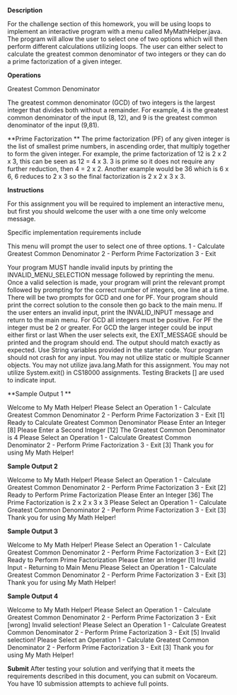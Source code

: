 **Description**

For the challenge section of this homework, you will be using loops to implement an interactive program with a menu called MyMathHelper.java. The program will allow the user to select one of two options which will then perform different calculations utilizing loops. The user can either select to calculate the greatest common denominator of two integers or they can do a prime factorization of a given integer.

**Operations**

Greatest Common Denominator

The greatest common denominator (GCD) of two integers is the largest integer that divides both without a remainder. For example, 4 is the greatest common denominator of the input (8, 12), and 9 is the greatest common denominator of the input (9,81).

**Prime Factorization
**
The prime factorization (PF) of any given integer is the list of smallest prime numbers, in ascending order, that multiply together to form the given integer. For example, the prime factorization of 12 is 2 x 2 x 3, this can be seen as 12 = 4 x 3. 3 is prime so it does not require any further reduction, then 4 = 2 x 2. Another example would be 36 which is 6 x 6, 6 reduces to 2 x 3 so the final factorization is 2 x 2 x 3 x 3.

**Instructions**  

For this assignment you will be required to implement an interactive menu, but first you should welcome the user with a one time only welcome message.

Specific implementation requirements include

This menu will prompt the user to select one of three options. 1 - Calculate Greatest Common Denominator 2 - Perform Prime Factorization 3 - Exit

Your program MUST handle invalid inputs by printing the INVALID_MENU_SELECTION message followed by reprinting the menu. Once a valid selection is made, your program will print the relevant prompt followed by prompting for the correct number of integers, one line at a time. There will be two prompts for GCD and one for PF. Your program should print the correct solution to the console then go back to the main menu. If the user enters an invalid input, print the INVALID_INPUT message and return to the main menu. For GCD all integers must be positive. For PF the integer must be 2 or greater. For GCD the larger integer could be input either first or last When the user selects exit, the EXIT_MESSAGE should be printed and the program should end. The output should match exactly as expected. Use String variables provided in the starter code. Your program should not crash for any input. You may not utilize static or multiple Scanner objects. You may not utilize java.lang.Math for this assignment. You may not utilize System.exit() in CS18000 assignments. Testing Brackets [] are used to indicate input.

**Sample Output 1
**

Welcome to My Math Helper! Please Select an Operation 1 - Calculate Greatest Common Denominator 2 - Perform Prime Factorization 3 - Exit [1] Ready to Calculate Greatest Common Denominator Please Enter an Integer [8] Please Enter a Second Integer [12] The Greatest Common Denominator is 4 Please Select an Operation 1 - Calculate Greatest Common Denominator 2 - Perform Prime Factorization 3 - Exit [3] Thank you for using My Math Helper!

**Sample Output 2**

Welcome to My Math Helper! Please Select an Operation 1 - Calculate Greatest Common Denominator 2 - Perform Prime Factorization 3 - Exit [2] Ready to Perform Prime Factorization Please Enter an Integer [36] The Prime Factorization is 2 x 2 x 3 x 3 Please Select an Operation 1 - Calculate Greatest Common Denominator 2 - Perform Prime Factorization 3 - Exit [3] Thank you for using My Math Helper!

**Sample Output 3** 

Welcome to My Math Helper! Please Select an Operation 1 - Calculate Greatest Common Denominator 2 - Perform Prime Factorization 3 - Exit [2] Ready to Perform Prime Factorization Please Enter an Integer [1] Invalid Input - Returning to Main Menu Please Select an Operation 1 - Calculate Greatest Common Denominator 2 - Perform Prime Factorization 3 - Exit [3] Thank you for using My Math Helper!

**Sample Output 4**

Welcome to My Math Helper! Please Select an Operation 1 - Calculate Greatest Common Denominator 2 - Perform Prime Factorization 3 - Exit [wrong] Invalid selection! Please Select an Operation 1 - Calculate Greatest Common Denominator 2 - Perform Prime Factorization 3 - Exit [5] Invalid selection! Please Select an Operation 1 - Calculate Greatest Common Denominator 2 - Perform Prime Factorization 3 - Exit [3] Thank you for using My Math Helper!

**Submit**
After testing your solution and verifying that it meets the requirements described in this document, you can submit on Vocareum. You have 10 submission attempts to achieve full points.
